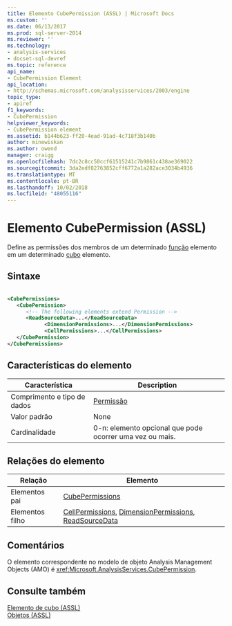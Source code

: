 ```yaml
---
title: Elemento CubePermission (ASSL) | Microsoft Docs
ms.custom: ''
ms.date: 06/13/2017
ms.prod: sql-server-2014
ms.reviewer: ''
ms.technology:
- analysis-services
- docset-sql-devref
ms.topic: reference
api_name:
- CubePermission Element
api_location:
- http://schemas.microsoft.com/analysisservices/2003/engine
topic_type:
- apiref
f1_keywords:
- CubePermission
helpviewer_keywords:
- CubePermission element
ms.assetid: b144b623-ff20-4ead-91ad-4c718f3b140b
author: minewiskan
ms.author: owend
manager: craigg
ms.openlocfilehash: 7dc2c8cc50ccf61515241c7b9861c438ae369022
ms.sourcegitcommit: 3da2edf82763852cff6772a1a282ace3034b4936
ms.translationtype: MT
ms.contentlocale: pt-BR
ms.lasthandoff: 10/02/2018
ms.locfileid: "48055116"
---
```

# <a name="cubepermission-element-assl"></a>Elemento CubePermission (ASSL)
  Define as permissões dos membros de um determinado [função](role-element-assl.md) elemento em um determinado [cubo](cube-element-assl.md) elemento.  
  
## <a name="syntax"></a>Sintaxe  
  
```xml  
  
<CubePermissions>  
   <CubePermission>  
      <!-- The following elements extend Permission -->  
      <ReadSourceData>...</ReadSourceData>  
            <DimensionPermissions>...</DimensionPermissions>  
            <CellPermissions>...</CellPermissions>  
   </CubePermission>  
</CubePermissions>  
```  
  
## <a name="element-characteristics"></a>Características do elemento  
  
|Característica|Description|  
|--------------------|-----------------|  
|Comprimento e tipo de dados|[Permissão](../data-type/permission-data-type-assl.md)|  
|Valor padrão|None|  
|Cardinalidade|0-n: elemento opcional que pode ocorrer uma vez ou mais.|  
  
## <a name="element-relationships"></a>Relações do elemento  
  
|Relação|Elemento|  
|------------------|-------------|  
|Elementos pai|[CubePermissions](../collections/cubepermissions-element-assl.md)|  
|Elementos filho|[CellPermissions](../collections/cellpermissions-element-assl.md), [DimensionPermissions](../collections/dimensionpermissions-element-assl.md), [ReadSourceData](data-element-assl.md)|  
  
## <a name="remarks"></a>Comentários  
 O elemento correspondente no modelo de objeto Analysis Management Objects (AMO) é <xref:Microsoft.AnalysisServices.CubePermission>.  
  
## <a name="see-also"></a>Consulte também  
 [Elemento de cubo &#40;ASSL&#41;](cube-element-assl.md)   
 [Objetos &#40;ASSL&#41;](objects-assl.md)  
  
  
